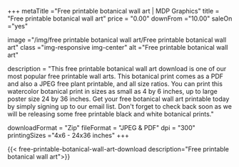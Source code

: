 +++
metaTitle ="Free printable botanical wall art | MDP Graphics"
title = "Free printable botanical wall art"
price = "0.00"
downFrom ="10.00"
saleOn ="yes"

image ="/img/free printable botanical wall art/Free printable botanical wall art"
class ="img-responsive img-center"
alt ="Free printable botanical wall art"


description = "This free printable botanical wall art download is one of our most popular free printable wall arts. This botanical print comes as a PDF and also a JPEG free plant printable, and all size ratios. You can print this watercolor botanical print in sizes as small as 4 by 6 inches, up to large poster size 24 by 36 inches. Get your free botanical wall art printable today by simply signing up to our email list. Don't forget to check back soon as we will be releasing some free printable black and white botanical prints."

downloadFormat = "Zip"
fileFormat = "JPEG & PDF"
dpi = "300"
printingSizes ="4x6 - 24x36 inches"
+++

{{< free-printable-botanical-wall-art-download description="Free printable botanical wall art">}}
